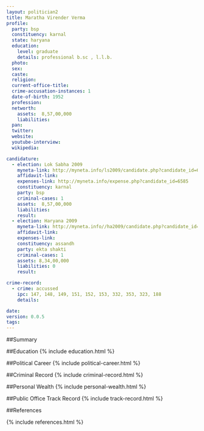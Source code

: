 ```yaml
---
layout: politician2
title: Maratha Virender Verma
profile: 
  party: bsp
  constituency: karnal
  state: haryana
  education: 
    level: graduate
    details: professional b.sc , l.l.b.
  photo: 
  sex: 
  caste: 
  religion: 
  current-office-title: 
  crime-accusation-instances: 1
  date-of-birth: 1952
  profession: 
  networth: 
    assets:  8,57,00,000
    liabilities: 
  pan: 
  twitter: 
  website: 
  youtube-interview: 
  wikipedia: 

candidature: 
  - election: Lok Sabha 2009
    myneta-link: http://myneta.info/ls2009/candidate.php?candidate_id=6585
    affidavit-link: 
    expenses-link: http://myneta.info/expense.php?candidate_id=6585
    constituency: karnal 
    party: bsp
    criminal-cases: 1
    assets:  8,57,00,000
    liabilities: 
    result:  
  - election: Haryana 2009
    myneta-link: http://myneta.info//ha2009/candidate.php?candidate_id=896
    affidavit-link: 
    expenses-link: 
    constituency: assandh 
    party: ekta shakti
    criminal-cases: 1
    assets: 8,34,00,000
    liabilities: 0
    result:  

crime-record: 
  - crime: accussed
    ipc: 147, 148, 149, 151, 152, 153, 332, 353, 323, 188
    details:    

date: 
version: 0.0.5
tags: 
---
```

##Summary


##Education
{% include education.html %}


##Political Career
{% include political-career.html %}


##Criminal Record
{% include criminal-record.html %}


##Personal Wealth
{% include personal-wealth.html %}


##Public Office Track Record
{% include track-record.html %}


##References


{% include references.html %}